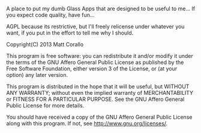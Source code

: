 A place to put my dumb Glass Apps that are designed to be useful to me...
If you expect code quality, have fun...

AGPL because its restrictive, but I'll freely relicense under whatever
you want, if you put in the effort to tell me why I should.


Copyright(C) 2013 Matt Corallo

This program is free software: you can redistribute it and/or modify
it under the terms of the GNU Affero General Public License as
published by the Free Software Foundation, either version 3 of the
License, or (at your option) any later version.

This program is distributed in the hope that it will be useful,
but WITHOUT ANY WARRANTY; without even the implied warranty of
MERCHANTABILITY or FITNESS FOR A PARTICULAR PURPOSE.  See the
GNU Affero General Public License for more details.

You should have received a copy of the GNU Affero General Public License
along with this program.  If not, see <http://www.gnu.org/licenses/>.
